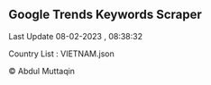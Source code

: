 

## Google Trends Keywords Scraper 
 
Last Update 08-02-2023 , 08:38:32

Country List :
VIETNAM.json



© Abdul Muttaqin 
